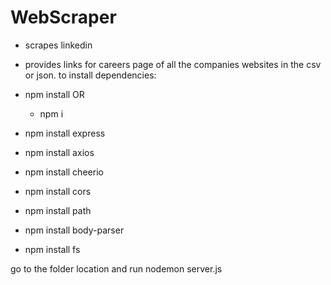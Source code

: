 # WebScraper
* scrapes linkedin
* provides links for careers page of all the companies websites in the csv or json.
to install dependencies:

* npm install
  OR
  * npm i
* npm install express
* npm install axios
* npm install cheerio
* npm install cors
* npm install path
* npm install body-parser
* npm install fs

go to the folder location and run nodemon server.js
